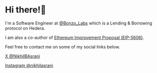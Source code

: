 # Hi there!👋

I'm a Software Engineer at [@Bonzo_Labs](https://github.com/Bonzo-Labs) which is a Lending & Borrowing protocol on Hedera.

I am also a co-author of [Ethereum Improvement Proposal (EIP-5606)](https://eips.ethereum.org/EIPS/eip-5606).

Feel free to contact me on some of my social links below.

[X @NikhilBAsrani](https://twitter.com/NikhilBAsrani)

[Instagram @nikhilasrani](https://instagram.com/nikhilasrani)
